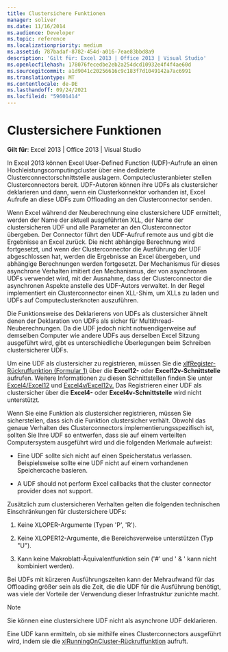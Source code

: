 ```yaml
---
title: Clustersichere Funktionen
manager: soliver
ms.date: 11/16/2014
ms.audience: Developer
ms.topic: reference
ms.localizationpriority: medium
ms.assetid: 787badaf-8782-454d-a016-7eae83bbd8a9
description: 'Gilt für: Excel 2013 | Office 2013 | Visual Studio'
ms.openlocfilehash: 178076fecedbe2eb2a254dcd10932e4f4f4ae60d
ms.sourcegitcommit: a1d9041c20256616c9c183f7d1049142a7ac6991
ms.translationtype: MT
ms.contentlocale: de-DE
ms.lasthandoff: 09/24/2021
ms.locfileid: "59601414"
---
```

# <a name="cluster-safe-functions"></a>Clustersichere Funktionen

**Gilt für**: Excel 2013 | Office 2013 | Visual Studio 
  
In Excel 2013 können Excel User-Defined Function (UDF)-Aufrufe an einen Hochleistungscomputingcluster über eine dedizierte Clusterconnectorschnittstelle auslagern. Computeclusteranbieter stellen Clusterconnectors bereit. UDF-Autoren können ihre UDFs als clustersicher deklarieren und dann, wenn ein Clusterkonnektor vorhanden ist, Excel Aufrufe an diese UDFs zum Offloading an den Clusterconnector senden.
  
Wenn Excel während der Neuberechnung eine clustersichere UDF ermittelt, werden der Name der aktuell ausgeführten XLL, der Name der clustersicheren UDF und alle Parameter an den Clusterconnector übergeben. Der Connector führt den UDF-Aufruf remote aus und gibt die Ergebnisse an Excel zurück. Die nicht abhängige Berechnung wird fortgesetzt, und wenn der Clusterconnector die Ausführung der UDF abgeschlossen hat, werden die Ergebnisse an Excel übergeben, und abhängige Berechnungen werden fortgesetzt. Der Mechanismus für dieses asynchrone Verhalten imitiert den Mechanismus, der von asynchronen UDFs verwendet wird, mit der Ausnahme, dass der Clusterconnector die asynchronen Aspekte anstelle des UDF-Autors verwaltet. In der Regel implementiert ein Clusterconnector einen XLL-Shim, um XLLs zu laden und UDFs auf Computeclusterknoten auszuführen.
  
Die Funktionsweise des Deklarierens von UDFs als clustersicher ähnelt denen der Deklaration von UDFs als sicher für Multithread-Neuberechnungen. Da die UDF jedoch nicht notwendigerweise auf demselben Computer wie andere UDFs aus derselben Excel Sitzung ausgeführt wird, gibt es unterschiedliche Überlegungen beim Schreiben clustersicherer UDFs.
  
Um eine UDF als clustersicher zu registrieren, müssen Sie die [xlfRegister-Rückruffunktion (Formular 1)](xlfregister-form-1.md) über die **Excel12-** oder **Excel12v-Schnittstelle** aufrufen. Weitere Informationen zu diesen Schnittstellen finden Sie unter [Excel4/Excel12](excel4-excel12.md) und [Excel4v/Excel12v.](excel4v-excel12v.md) Das Registrieren einer UDF als clustersicher über die **Excel4-** oder **Excel4v-Schnittstelle** wird nicht unterstützt. 
  
Wenn Sie eine Funktion als clustersicher registrieren, müssen Sie sicherstellen, dass sich die Funktion clustersicher verhält. Obwohl das genaue Verhalten des Clusterconnectors implementierungsspezifisch ist, sollten Sie Ihre UDF so entwerfen, dass sie auf einem verteilten Computersystem ausgeführt wird und die folgenden Merkmale aufweist:
  
- Eine UDF sollte sich nicht auf einen Speicherstatus verlassen. Beispielsweise sollte eine UDF nicht auf einem vorhandenen Speichercache basieren.
    
- A UDF should not perform Excel callbacks that the cluster connector provider does not support.
    
Zusätzlich zum clustersicheren Verhalten gelten die folgenden technischen Einschränkungen für clustersichere UDFs:
  
1. Keine XLOPER-Argumente (Typen 'P', 'R').
    
2. Keine XLOPER12-Argumente, die Bereichsverweise unterstützen (Typ "U").
    
3. Kann keine Makroblatt-Äquivalentfunktion sein ('#' und ' &amp; ' kann nicht kombiniert werden).
    
Bei UDFs mit kürzeren Ausführungszeiten kann der Mehraufwand für das Offloading größer sein als die Zeit, die die UDF für die Ausführung benötigt, was viele der Vorteile der Verwendung dieser Infrastruktur zunichte macht.
  
> [!NOTE]
> Sie können eine clustersichere UDF nicht als asynchrone UDF deklarieren. 
  
Eine UDF kann ermitteln, ob sie mithilfe eines Clusterconnectors ausgeführt wird, indem sie die [xlRunningOnCluster-Rückruffunktion](xlrunningoncluster.md) aufruft. 
  

